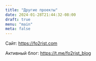 ```yaml
---
title: "Другие проекты"
date: 2024-01-28T21:44:32-08:00
draft: true
menu: "main"
meta: false
---
```


Сайт: https://fo2rist.com

Активный блог: https://t.me/fo2rist_blog
